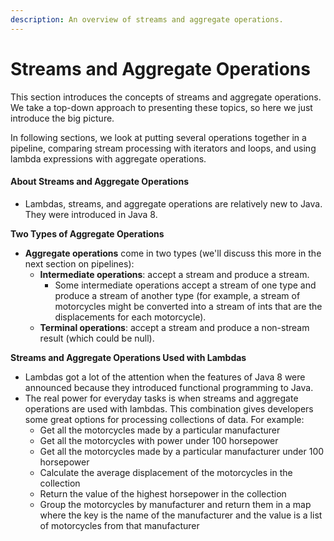 ```yaml
---
description: An overview of streams and aggregate operations.
---
```


# Streams and Aggregate Operations

This section introduces the concepts of streams and aggregate operations. We take a top-down approach to presenting these topics, so here we just introduce the big picture.

In following sections, we look at putting several operations together in a pipeline, comparing stream processing with iterators and loops, and using lambda expressions with aggregate operations.

#### About Streams and Aggregate Operations

* Lambdas, streams, and aggregate operations are relatively new to Java. They were introduced in Java 8.

**Two Types of Aggregate Operations**

* **Aggregate operations** come in two types \(we'll discuss this more in the next section on pipelines\):
  * **Intermediate operations**: accept a stream and produce a stream.
    * Some intermediate operations accept a stream of one type and produce a stream of another type \(for example, a stream of motorcycles might be converted into a stream of ints that are the displacements for each motorcycle\).
  * **Terminal operations**: accept a stream and produce a non-stream result \(which could be null\).

**Streams and Aggregate Operations Used with Lambdas**

* Lambdas got a lot of the attention when the features of Java 8 were announced because they introduced functional programming to Java.
* The real power for everyday tasks is when streams and aggregate operations are used with lambdas. This combination gives developers some great options for processing collections of data. For example:
  * Get all the motorcycles made by a particular manufacturer
  * Get all the motorcycles with power under 100 horsepower
  * Get all the motorcycles made by a particular manufacturer under 100 horsepower
  * Calculate the average displacement of the motorcycles in the collection
  * Return the value of the highest horsepower in the collection
  * Group the motorcycles by manufacturer and return them in a map where the key is the name of the manufacturer and the value is a list of motorcycles from that manufacturer

